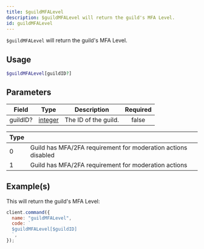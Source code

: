 ```yaml
---
title: $guildMFALevel
description: $guildMFALevel will return the guild's MFA Level.
id: guildMFALevel
---
```


`$guildMFALevel` will return the guild's MFA Level.

## Usage

```php
$guildMFALevel[guildID?]
```

## Parameters

| Field    | Type                                                                                                | Description          | Required |
| -------- | --------------------------------------------------------------------------------------------------- | -------------------- | :------: |
| guildID? | [integer](https://developer.mozilla.org/en-US/docs/Web/JavaScript/Reference/Global_Objects/Integer) | The ID of the guild. |  false   |

| Type |                                                               |
| ---- | ------------------------------------------------------------- |
| 0    | Guild has MFA/2FA requirement for moderation actions disabled |
| 1    | Guild has MFA/2FA requirement for moderation actions          |

## Example(s)

This will return the guild's MFA Level:

```javascript
client.command({
  name: "guildMFALevel",
  code: `
  $guildMFALevel[$guildID]
  `,
});
```
